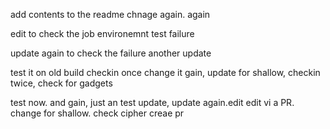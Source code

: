 add contents to the readme
chnage again. again

edit to check the job environemnt test failure

update again to check the failure
another update

test it on old build
checkin once
change it gain, update for shallow, checkin twice, check for gadgets

test now. and gain, just an test update, update again.edit edit vi a PR. change for shallow. check cipher
creae pr
